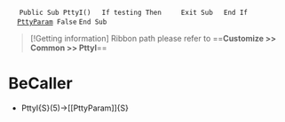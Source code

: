 &nbsp;&nbsp;&nbsp;&nbsp;
`Public Sub PttyI()`
&nbsp;&nbsp;&nbsp;&nbsp;`If testing Then`
&nbsp;&nbsp;&nbsp;&nbsp;&nbsp;&nbsp;&nbsp;&nbsp;`Exit Sub`
&nbsp;&nbsp;&nbsp;&nbsp;`End If`
&nbsp;&nbsp;&nbsp;&nbsp;
&nbsp;&nbsp;&nbsp;&nbsp;[`PttyParam`](PttyParam)` False`
`End Sub`


> [!Getting information]
> Ribbon path please refer to ==**Customize >> Common >> PttyI**==


# BeCaller
- PttyI{S}(5)->[[PttyParam]]{S}

